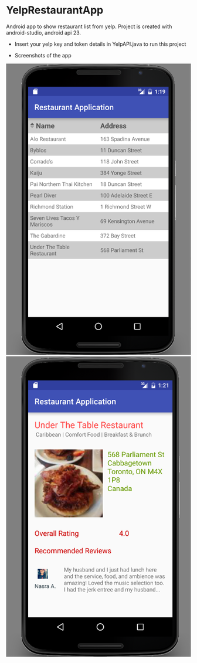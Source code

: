 # YelpRestaurantApp
Android app to show restaurant list from yelp. Project is created with android-studio, android api 23.

- Insert your yelp key and token details in YelpAPI.java to run this project
 

- Screenshots of the app

![alt tag](https://github.com/nishashirawala/YelpRestaurantApp/blob/master/screenshots/screen1.PNG)
![alt tag](https://github.com/nishashirawala/YelpRestaurantApp/blob/master/screenshots/screen2.PNG)
